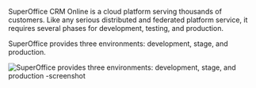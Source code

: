<!-- markdownlint-disable-file MD041 -->
SuperOffice CRM Online is a cloud platform serving thousands of customers. Like any serious distributed and federated platform service, it requires several phases for development, testing, and production.

SuperOffice provides three environments: development, stage, and production.

![SuperOffice provides three environments: development, stage, and production -screenshot][img1]

<!-- Referenced images -->
[img1]: ../media/online-environments-sidebyside-650.png
